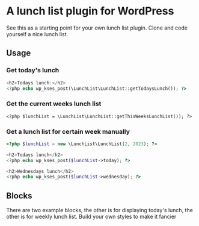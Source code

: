 # A lunch list plugin for WordPress

See this as a starting point for your own lunch list plugin. Clone and code yourself a nice lunch list.

## Usage

### Get today's lunch

```php
<h2>Todays lunch:</h2>
<?php echo wp_kses_post(\LunchList\LunchList::getTodaysLunch()); ?>
```

### Get the current weeks lunch list

```
<?php $lunchList = \LunchList\LunchList::getThisWeeksLunchList()); ?>
````

### Get a lunch list for certain week manually
```php
<?php $lunchList = new \LunchList\LunchList(2, 2023); ?>

<h2>Todays lunch</h2>
<?php echo wp_kses_post($lunchList->today); ?>

<h2>Wednesdays lunch</h2>
<?php echo wp_kses_post($lunchList->wednesday); ?>
```

## Blocks

There are two example blocks, the other is for displaying today's lunch, the other is for weekly lunch list. Build your own styles to make it fancier